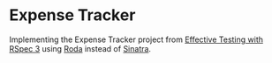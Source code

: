 # Expense Tracker

Implementing the Expense Tracker project from [Effective Testing with RSpec 3](https://pragprog.com/titles/rspec3/effective-testing-with-rspec-3/) using [Roda](http://roda.jeremyevans.net/index.html) instead of [Sinatra](http://sinatrarb.com).

